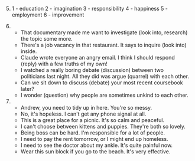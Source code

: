 5. 
    1 - education
    2 - imagination
    3 - responsibility
    4 - happiness
    5 - employment
    6 - improvement

3. 
    - That documentary made me want to investigate (look into, research) the topic some more.
    - There's a job vacancy in that restaurant. It says to inquire (look into) inside.
    - Claude wrote everyone an angry email. I think I should respond (reply) with a few truths of my own!
    - I watched a really boring debate (discussion) between two politicians last night. All they did was argue (quarrel) with each other.
    - Can we sit down to discuss (debate) your most recent coursebook later?
    - I wonder (question) why people are sometimes unkind to each other.

4. 
    - Andrew, you need to tidy up in here. You're so messy.
    - No, it's hopeless. I can't get any phone signal at all.
    - This is a great place for a picnic. It's so calm and peaceful.
    - I can't choose between kittens and puppies. They're both so lovely.
    - Being boss can be hard. I'm responsible for a lot of people.
    - I need to pay the rent tomorrow, or I might end up homeless.
    - I need to see the doctor about my ankle. It's quite painful now.
    - Wear this sun block if you go to the beach. It's very effective.